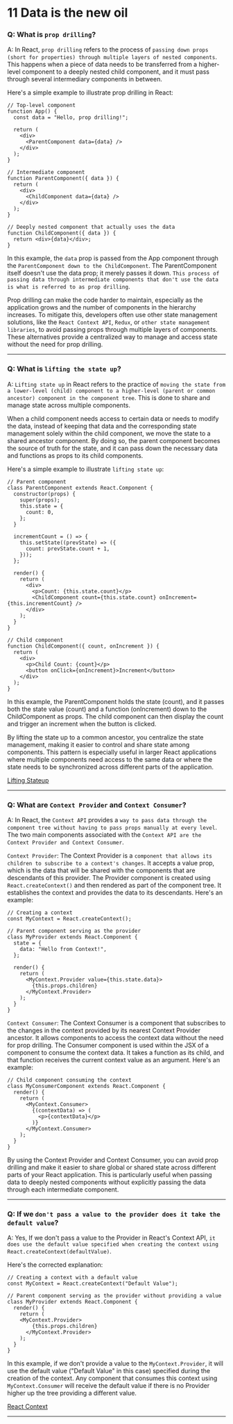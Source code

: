 # 11 Data is the new oil

### Q: What is `prop drilling`?
A: In React, `prop drilling` refers to the process of `passing down props (short for properties) through multiple layers of nested components`. This happens when a piece of data needs to be transferred from a higher-level component to a deeply nested child component, and it must pass through several intermediary components in between.

Here's a simple example to illustrate prop drilling in React:
```
// Top-level component
function App() {
  const data = "Hello, prop drilling!";

  return (
    <div>
      <ParentComponent data={data} />
    </div>
  );
}

// Intermediate component
function ParentComponent({ data }) {
  return (
    <div>
      <ChildComponent data={data} />
    </div>
  );
}

// Deeply nested component that actually uses the data
function ChildComponent({ data }) {
  return <div>{data}</div>;
}

```

In this example, the `data` prop is passed from the App component through the `ParentComponent down to the ChildComponent`. The ParentComponent itself doesn't use the data prop; it merely passes it down. `This process of passing data through intermediate components that don't use the data is what is referred to as prop drilling`.

Prop drilling can make the code harder to maintain, especially as the application grows and the number of components in the hierarchy increases. To mitigate this, developers often use other state management solutions, like the `React Context API`, `Redux`, or `other state management libraries`, to avoid passing props through multiple layers of components. These alternatives provide a centralized way to manage and access state without the need for prop drilling.

---

### Q: What is `lifting the state up`?
A: `Lifting state up` in React refers to the practice of `moving the state from a lower-level (child) component to a higher-level (parent or common ancestor) component in the component tree`. This is done to share and manage state across multiple components.

When a child component needs access to certain data or needs to modify the data, instead of keeping that data and the corresponding state management solely within the child component, we move the state to a shared ancestor component. By doing so, the parent component becomes the source of truth for the state, and it can pass down the necessary data and functions as props to its child components.

Here's a simple example to illustrate `lifting state up`:
```
// Parent component
class ParentComponent extends React.Component {
  constructor(props) {
    super(props);
    this.state = {
      count: 0,
    };
  }

  incrementCount = () => {
    this.setState((prevState) => ({
      count: prevState.count + 1,
    }));
  };

  render() {
    return (
      <div>
        <p>Count: {this.state.count}</p>
        <ChildComponent count={this.state.count} onIncrement={this.incrementCount} />
      </div>
    );
  }
}

// Child component
function ChildComponent({ count, onIncrement }) {
  return (
    <div>
      <p>Child Count: {count}</p>
      <button onClick={onIncrement}>Increment</button>
    </div>
  );
}
```

In this example, the ParentComponent holds the state (count), and it passes both the state value (count) and a function (onIncrement) down to the ChildComponent as props. The child component can then display the count and trigger an increment when the button is clicked.

By lifting the state up to a common ancestor, you centralize the state management, making it easier to control and share state among components. This pattern is especially useful in larger React applications where multiple components need access to the same data or where the state needs to be synchronized across different parts of the application.

[Lifting Stateup](https://legacy.reactjs.org/docs/lifting-state-up.html)

---

### Q: What are `Context Provider` and `Context Consumer`?
A: In React, the `Context API` provides a `way to pass data through the component tree without having to pass props manually at every level`. The two main components associated with the `Context API are the Context Provider and Context Consumer`.

`Context Provider`: The Context Provider is a `component that allows its children to subscribe to a context's changes`. It accepts a value prop, which is the data that will be shared with the components that are descendants of this provider. The Provider component is created using `React.createContext()` and then rendered as part of the component tree. It establishes the context and provides the data to its descendants.
Here's an example:
```
// Creating a context
const MyContext = React.createContext();

// Parent component serving as the provider
class MyProvider extends React.Component {
  state = {
    data: "Hello from Context!",
  };

  render() {
    return (
      <MyContext.Provider value={this.state.data}>
        {this.props.children}
      </MyContext.Provider>
    );
  }
}
```

`Context Consumer`: The Context Consumer is a component that subscribes to the changes in the context provided by its nearest Context Provider ancestor. It allows components to access the context data without the need for prop drilling. The Consumer component is used within the JSX of a component to consume the context data. It takes a function as its child, and that function receives the current context value as an argument.
Here's an example:
```
// Child component consuming the context
class MyConsumerComponent extends React.Component {
  render() {
    return (
      <MyContext.Consumer>
        {(contextData) => (
          <p>{contextData}</p>
        )}
      </MyContext.Consumer>
    );
  }
}
```

By using the Context Provider and Context Consumer, you can avoid prop drilling and make it easier to share global or shared state across different parts of your React application. This is particularly useful when passing data to deeply nested components without explicitly passing the data through each intermediate component.

---

### Q: If we `don't pass a value to the provider does it take the default value`?
A: Yes, If we don't pass a value to the Provider in React's Context API, `it does use the default value specified when creating the context using React.createContext(defaultValue)`.

Here's the corrected explanation:
```
// Creating a context with a default value
const MyContext = React.createContext("Default Value");

// Parent component serving as the provider without providing a value
class MyProvider extends React.Component {
  render() {
    return (
    <MyContext.Provider>
        {this.props.children}
      </MyContext.Provider>
    );
  }
}
```

In this example, if we don't provide a value to the `MyContext.Provider`, it will use the default value ("Default Value" in this case) specified during the creation of the context. Any component that consumes this context using `MyContext.Consumer` will receive the default value if there is no Provider higher up the tree providing a different value.


[React Context](https://legacy.reactjs.org/docs/context.html)

---
